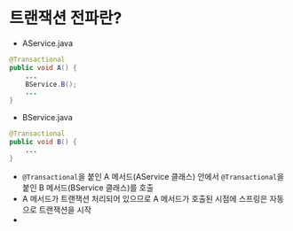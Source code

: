 # 트랜잭션 전파란?
+ AService.java
```java
@Transactional
public void A() {
    ...
    BService.B();
    ...
}
```
+ BService.java
```java
@Transactional
public void B() {
    ...
}
```
+ `@Transactional`을 붙인 A 메서드(AService 클래스) 안에서 `@Transactional`을 붙인 B 메서드(BService 클래스)를 호출
+ A 메서드가 트랜잭션 처리되어 있으므로 A 메서드가 호출된 시점에 스프링은 자동으로 트랜잭션을 시작
+ 